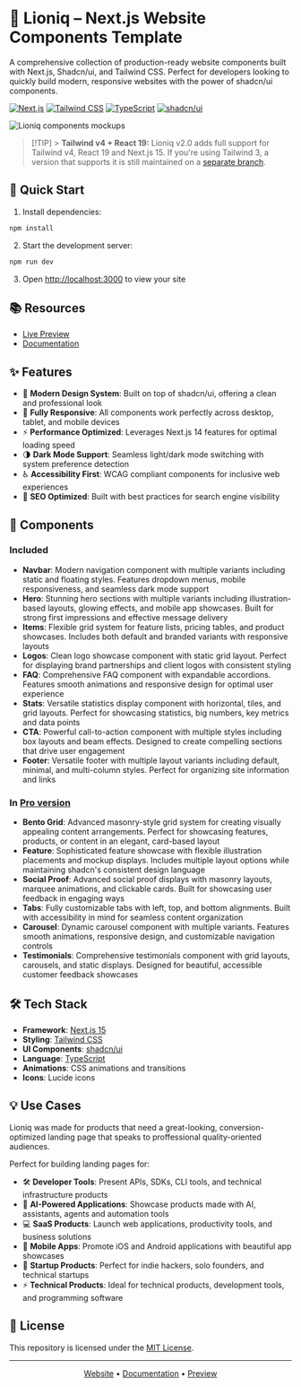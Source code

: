# 🚀 Lioniq – Next.js Website Components Template

A comprehensive collection of production-ready website components built with Next.js, Shadcn/ui, and Tailwind CSS. Perfect for developers looking to quickly build modern, responsive websites with the power of shadcn/ui components.

[![Next.js](https://img.shields.io/badge/Next.js-15-black)](https://nextjs.org/)
[![Tailwind CSS](https://img.shields.io/badge/Tailwind_CSS-4.0-blue)](https://tailwindcss.com/)
[![TypeScript](https://img.shields.io/badge/TypeScript-5.0-blue)](https://www.typescriptlang.org/)
[![shadcn/ui](https://img.shields.io/badge/shadcn/ui-latest-black)](https://ui.shadcn.com/)

<img src="https://launchuicomponents.com/preview.gif" alt="Lioniq components mockups" />

> [!TIP] > **Tailwind v4 + React 19:**
> Lioniq v2.0 adds full support for Tailwind v4, React 19 and Next.js 15.
> If you're using Tailwind 3, a version that supports it is still maintained on a [separate branch](https://github.com/launch-ui/launch-ui/tree/tailwind-3).

## 🚀 Quick Start

1. Install dependencies:

```bash
npm install
```

2. Start the development server:

```bash
npm run dev
```

3. Open [http://localhost:3000](http://localhost:3000) to view your site

## 📚 Resources

- [Live Preview](https://launchuicomponents.com/preview)
- [Documentation](https://www.launchuicomponents.com/docs/getting-started/introduction)

## ✨ Features

- 🎨 **Modern Design System**: Built on top of shadcn/ui, offering a clean and professional look
- 📱 **Fully Responsive**: All components work perfectly across desktop, tablet, and mobile devices
- ⚡ **Performance Optimized**: Leverages Next.js 14 features for optimal loading speed
- 🌗 **Dark Mode Support**: Seamless light/dark mode switching with system preference detection
- ♿ **Accessibility First**: WCAG compliant components for inclusive web experiences
- 🎯 **SEO Optimized**: Built with best practices for search engine visibility

## 🧱 Components

### Included

- **Navbar**: Modern navigation component with multiple variants including static and floating styles. Features dropdown menus, mobile responsiveness, and seamless dark mode support
- **Hero**: Stunning hero sections with multiple variants including illustration-based layouts, glowing effects, and mobile app showcases. Built for strong first impressions and effective message delivery
- **Items**: Flexible grid system for feature lists, pricing tables, and product showcases. Includes both default and branded variants with responsive layouts
- **Logos**: Clean logo showcase component with static grid layout. Perfect for displaying brand partnerships and client logos with consistent styling
- **FAQ**: Comprehensive FAQ component with expandable accordions. Features smooth animations and responsive design for optimal user experience
- **Stats**: Versatile statistics display component with horizontal, tiles, and grid layouts. Perfect for showcasing statistics, big numbers, key metrics and data points
- **CTA**: Powerful call-to-action component with multiple styles including box layouts and beam effects. Designed to create compelling sections that drive user engagement
- **Footer**: Versatile footer with multiple layout variants including default, minimal, and multi-column styles. Perfect for organizing site information and links

### In [Pro version](https://launchuicomponents.com/pricing)

- **Bento Grid**: Advanced masonry-style grid system for creating visually appealing content arrangements. Perfect for showcasing features, products, or content in an elegant, card-based layout
- **Feature**: Sophisticated feature showcase with flexible illustration placements and mockup displays. Includes multiple layout options while maintaining shadcn's consistent design language
- **Social Proof**: Advanced social proof displays with masonry layouts, marquee animations, and clickable cards. Built for showcasing user feedback in engaging ways
- **Tabs**: Fully customizable tabs with left, top, and bottom alignments. Built with accessibility in mind for seamless content organization
- **Carousel**: Dynamic carousel component with multiple variants. Features smooth animations, responsive design, and customizable navigation controls
- **Testimonials**: Comprehensive testimonials component with grid layouts, carousels, and static displays. Designed for beautiful, accessible customer feedback showcases

## 🛠️ Tech Stack

- **Framework**: [Next.js 15](https://nextjs.org/)
- **Styling**: [Tailwind CSS](https://tailwindcss.com/)
- **UI Components**: [shadcn/ui](https://ui.shadcn.com/)
- **Language**: [TypeScript](https://www.typescriptlang.org/)
- **Animations**: CSS animations and transitions
- **Icons**: Lucide icons

## 💡 Use Cases

Lioniq was made for products that need a great-looking, conversion-optimized landing page that speaks to proffessional quality-oriented audiences.

Perfect for building landing pages for:

- 🛠️ **Developer Tools**: Present APIs, SDKs, CLI tools, and technical infrastructure products
- 🤖 **AI-Powered Applications**: Showcase products made with AI, assistants, agents and automation tools
- 💻 **SaaS Products**: Launch web applications, productivity tools, and business solutions
- 📱 **Mobile Apps**: Promote iOS and Android applications with beautiful app showcases
- 🚀 **Startup Products**: Perfect for indie hackers, solo founders, and technical startups
- ⚡ **Technical Products**: Ideal for technical products, development tools, and programming software

## 📝 License

This repository is licensed under the [MIT License](https://github.com/launch-ui/launch-ui/blob/main/LICENSE.md).

---

<p align="center">
  <a href="https://launchuicomponents.com">Website</a> •
  <a href="https://launchuicomponents.com/docs">Documentation</a> •
  <a href="https://launchuicomponents.com/preview">Preview</a>
</p>

